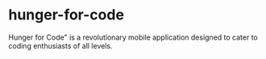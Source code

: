 # hunger-for-code
Hunger for Code" is a revolutionary mobile application designed to cater to coding enthusiasts of all levels.
